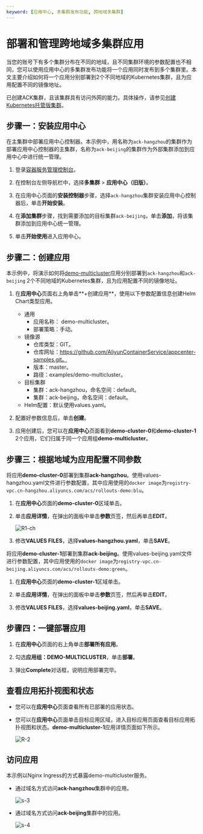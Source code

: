 ```yaml
---
keyword: [应用中心, 多集群发布功能, 跨地域多集群]
---
```


# 部署和管理跨地域多集群应用

当您的账号下有多个集群分布在不同的地域，且不同集群环境的参数配置也不相同，您可以使用应用中心的多集群发布功能将一个应用同时发布到多个集群里。本文主要介绍如何将一个应用分别部署到2个不同地域的Kubernetes集群，且为应用配置不同的镜像地址。

已创建ACK集群，且该集群具有访问外网的能力。具体操作，请参见[创建Kubernetes托管版集群](/cn.zh-CN/Kubernetes集群用户指南/集群/创建集群/创建Kubernetes托管版集群.md)。

## 步骤一：安装应用中心

在主集群中部署应用中心控制器。本示例中，用名称为`ack-hangzhou`的集群作为部署应用中心控制器的主集群，名称为`ack-beijing`的集群作为外部集群添加到应用中心中进行统一管理。

1.  登录[容器服务管理控制台](https://cs.console.aliyun.com)。

2.  在控制台左侧导航栏中，选择**多集群** \> **应用中心（旧版）**。

3.  在应用中心页面的**安装控制器**步骤，选择`ack-hangzhou`集群安装应用中心控制器后，单击**开始安装**。

4.  在**添加集群**步骤，找到需要添加的目标集群`ack-beijing`，单击**添加**，将该集群添加到应用中心统一管理。

5.  单击**开始使用**进入应用中心。


## 步骤二：创建应用

本示例中，将演示如何将[demo-multicluster](https://github.com/AliyunContainerService/appcenter-samples/tree/master/examples/demo-multicluster)应用分别部署到`ack-hangzhou`和`ack-beijing` 2个不同地域的Kubernetes集群，且为应用配置不同的镜像地址。

1.  在**应用中心**页面右上角单击**+创建应用**，使用以下参数配置信息创建Helm Chart类型应用。

    -   通用
        -   应用名称： demo-multicluster。
        -   部署策略：手动。
    -   镜像源
        -   仓库类型：GIT。
        -   仓库网址：https://github.com/AliyunContainerService/appcenter-samples.git。
        -   版本：master。
        -   路径：examples/demo-multicluster。
    -   目标集群
        -   集群：ack-hangzhou，命名空间：default。
        -   集群：ack-beijing，命名空间：default。
    -   Helm配置：默认使用values.yaml。
2.  配置好参数信息后，单击**创建**。

3.  应用创建后，您可以在**应用中心**页面看到**demo-cluster-0**和**demo-cluster-1** 2个应用，它们归属于同一个应用组**demo-multicluster**。


## 步骤三：根据地域为应用配置不同参数

将应用**demo-cluster-0**部署到集群**ack-hangzhou**。使用values-hangzhou.yaml文件进行参数配置，其中应用使用的`docker image`为`registry-vpc.cn-hangzhou.aliyuncs.com/acs/rollouts-demo:blu`。

1.  在**应用中心**页面的**demo-cluster-0**区域单击。

2.  单击**应用详情**，在弹出的面板中单击**参数**页签，然后再单击**EDIT**。

    ![R1-ch](https://static-aliyun-doc.oss-accelerate.aliyuncs.com/assets/img/zh-CN/8109139061/p207280.png)

3.  修改**VALUES FILES**，选择**values-hangzhou.yaml**，单击**SAVE**。


将应用**demo-cluster-1**部署到集群**ack-beijing**。使用values-beijing.yaml文件进行参数配置，其中应用使用的`docker image`为`registry-vpc.cn-beijing.aliyuncs.com/acs/rollouts-demo:green`。

1.  在**应用中心**页面的**demo-cluster-1**区域单击。

2.  单击**应用详情**，在弹出的面板中单击**参数**页签，然后再单击**EDIT**。

3.  修改**VALUES FILES**，选择**values-beijing.yaml**，单击**SAVE**。


## 步骤四：一键部署应用

1.  在**应用中心**页面的右上角单击**部署所有应用**。

2.  勾选**应用组：DEMO-MULTICLUSTER**，单击**部署**。

3.  弹出**Complete**对话框，说明应用部署完毕。


## 查看应用拓扑视图和状态

-   您可以在**应用中心**页面查看所有已部署的应用状态。
-   您可以在**应用中心**页面单击目标应用区域，进入目标应用页面查看目标应用拓扑视图和状态。**demo-multicluster-1**应用详情页面如下所示。

    ![R-2](https://static-aliyun-doc.oss-accelerate.aliyuncs.com/assets/img/zh-CN/8109139061/p207310.png)


## 访问应用

本示例以Nginx Ingress的方式暴露demo-multicluster服务。

-   通过域名方式访问**ack-hangzhou**集群中的应用。

    ![s-3](https://static-aliyun-doc.oss-accelerate.aliyuncs.com/assets/img/zh-CN/9109139061/p208022.png)

-   通过域名方式访问**ack-beijing**集群中的应用。

    ![s-4](https://static-aliyun-doc.oss-accelerate.aliyuncs.com/assets/img/zh-CN/9109139061/p208040.png)


